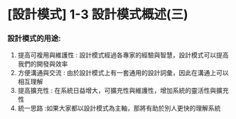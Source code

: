 # [設計模式] 1-3 設計模式概述(三)

### 設計模式的用途:

1. 提高可複用與維護性 : 設計模式經過各專家的經驗與智慧，設計模式可以提高我們的開發與效率
2. 方便溝通與交流 : 由於設計模式上有一套通用的設計詞彙，因此在溝通上可以相互理解
3. 提高擴充性 : 在系統日益增大，可擴充性與維護性，增加系統的靈活性與擴充性
4. 統一思路 :如果大家都以設計模式為主軸，那將有助於別人更快的理解系統

